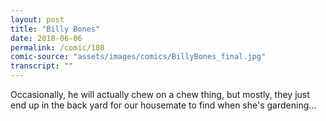 ```yaml
---
layout: post
title: "Billy Bones"
date: 2018-06-06
permalink: /comic/108
comic-source: "assets/images/comics/BillyBones_final.jpg"
transcript: ""
---
```


Occasionally, he will actually chew on a chew thing, but mostly, they just end up in the back yard for our housemate to find when she's gardening...
